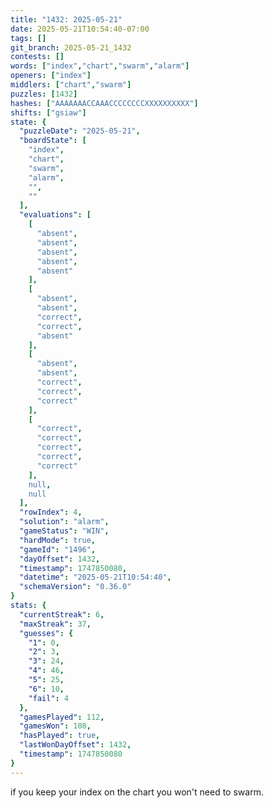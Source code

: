 ```yaml
---
title: "1432: 2025-05-21"
date: 2025-05-21T10:54:40-07:00
tags: []
git_branch: 2025-05-21_1432
contests: []
words: ["index","chart","swarm","alarm"]
openers: ["index"]
middlers: ["chart","swarm"]
puzzles: [1432]
hashes: ["AAAAAAACCAAACCCCCCCCXXXXXXXXXX"]
shifts: ["gsiaw"]
state: {
  "puzzleDate": "2025-05-21",
  "boardState": [
    "index",
    "chart",
    "swarm",
    "alarm",
    "",
    ""
  ],
  "evaluations": [
    [
      "absent",
      "absent",
      "absent",
      "absent",
      "absent"
    ],
    [
      "absent",
      "absent",
      "correct",
      "correct",
      "absent"
    ],
    [
      "absent",
      "absent",
      "correct",
      "correct",
      "correct"
    ],
    [
      "correct",
      "correct",
      "correct",
      "correct",
      "correct"
    ],
    null,
    null
  ],
  "rowIndex": 4,
  "solution": "alarm",
  "gameStatus": "WIN",
  "hardMode": true,
  "gameId": "1496",
  "dayOffset": 1432,
  "timestamp": 1747850080,
  "datetime": "2025-05-21T10:54:40",
  "schemaVersion": "0.36.0"
}
stats: {
  "currentStreak": 6,
  "maxStreak": 37,
  "guesses": {
    "1": 0,
    "2": 3,
    "3": 24,
    "4": 46,
    "5": 25,
    "6": 10,
    "fail": 4
  },
  "gamesPlayed": 112,
  "gamesWon": 108,
  "hasPlayed": true,
  "lastWonDayOffset": 1432,
  "timestamp": 1747850080
}
---
```

if you keep your index on the chart you won't need to swarm.
<!-- more -->
